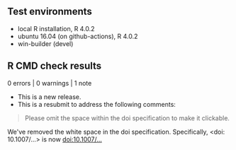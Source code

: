 ## Test environments

- local R installation, R 4.0.2
- ubuntu 16.04 (on github-actions), R 4.0.2
- win-builder (devel)

## R CMD check results

0 errors | 0 warnings | 1 note

- This is a new release.
- This is a resubmit to address the following comments:

> Please omit the space within the doi specification to make it clickable.

We've removed the white space in the doi specification. Specifically,
<doi: 10.1007/...> is now <doi:10.1007/...>
